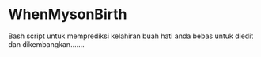 WhenMysonBirth
==============

Bash script untuk memprediksi kelahiran buah hati anda
bebas untuk diedit dan dikembangkan.......

